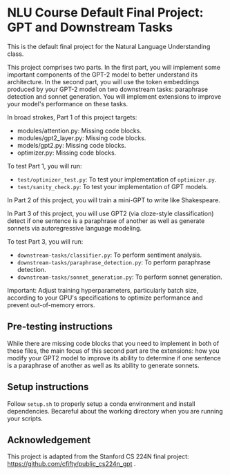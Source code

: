 # NLU Course Default Final Project: GPT and Downstream Tasks

This is the default final project for the Natural Language Understanding class. 

This project comprises two parts. In the first part, you will implement some important components of the GPT-2 model to
better understand its architecture.
In the second part, you will use the token embeddings produced by your GPT-2 model on two downstream tasks: paraphrase
detection and sonnet generation. You will implement extensions to improve your model's performance on these tasks.

In broad strokes, Part 1 of this project targets:

* modules/attention.py: Missing code blocks.
* modules/gpt2_layer.py: Missing code blocks.
* models/gpt2.py: Missing code blocks.
* optimizer.py: Missing code blocks.

To test Part 1, you will run:

* `test/optimizer_test.py`: To test your implementation of `optimizer.py`.
* `test/sanity_check.py`: To test your implementation of GPT models.

In Part 2 of this project, you will train a mini-GPT to write like Shakespeare.

In Part 3 of this project, you will use GPT2 (via cloze-style classification) detect if one sentence is a paraphrase of 
another as well as generate sonnets via autoregressive language modeling.  

To test Part 3, you will run:

* `downstream-tasks/classifier.py`: To perform sentiment analysis.
* `downstream-tasks/paraphrase_detection.py`: To perform paraphrase detection. 
* `downstream-tasks/sonnet_generation.py`: To perform sonnet generation.

Important: Adjust training hyperparameters, particularly batch size, according to your GPU's specifications to optimize performance and prevent out-of-memory errors.

## Pre-testing instructions

While there are missing code blocks that you need to implement in both of these files, the main focus of this second 
part are the extensions: how you modify your GPT2 model to improve its ability to determine if one sentence is a 
paraphrase of another as well as its ability to generate sonnets. 

## Setup instructions

Follow `setup.sh` to properly setup a conda environment and install dependencies. Becareful about the working directory when you are running your scripts.

## Acknowledgement

This project is adapted from the Stanford CS 224N final project: https://github.com/cfifty/public_cs224n_gpt . 
